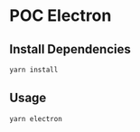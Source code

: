 # POC Electron

## Install Dependencies

```bash
yarn install
```

## Usage

```bash
yarn electron

```

